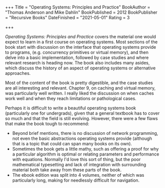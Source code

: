 +++
Title = "Operating Systems: Principles and Practice"
BookAuthor = "Thomas Anderson and Mike Dahlin"
BookPublished = 2012
BookPublisher = "Recursive Books"
DateFinished = "2021-05-01"
Rating = 3

+++

*Operating Systems: Principles and Practice* covers the material one would expect to learn in a first course on operating systems.
Most sections of the book start with discussion on the interface that operating systems provide to programs, (e.g. concurrency primitives or virtual memory), and then delve into a basic implementation, followed by case studies and where relevant research is heading now.
The book also includes many asides, which discuss the history of an aspect of operating systems or alternative approaches.

Most of the content of the book is pretty digestible, and the case studies are all interesting and relevant.
Chapter 9, on caching and virtual memory, was particularly well written.
I really liked the discussion on when caches work well and when they reach limitations or pathological cases.

Perhaps it is difficult to write a beautiful operating systems book (particularly one for undergrads), given that a general textbook has to cover so much and that the field is still evolving.
However, there were a few flaws that make the book tough to recommend:
- Beyond brief mentions, there is no discussion of network programming, not even the basic abstractions operating systems provide (although that is a topic that could can span many books on its own).
- Sometimes the book gets a little mathy, such as offering a proof for why a particular algorithm is optimal or relating parameters and performance with equations.  Normally I'd love this sort of thing, but the poor mathematical typesetting and lack of integration with surrounding material both take away from these parts of the book.
- The ebook edition was split into 4 volumes, neither of which was particularly long, making for needlessly difficult for navigation.
